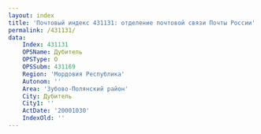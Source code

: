 ```yaml
---
layout: index
title: 'Почтовый индекс 431131: отделение почтовой связи Почты России'
permalink: /431131/
data:
    Index: 431131
    OPSName: Дубитель
    OPSType: О
    OPSSubm: 431169
    Region: 'Мордовия Республика'
    Autonom: ''
    Area: 'Зубово-Полянский район'
    City: Дубитель
    City1: ''
    ActDate: '20001030'
    IndexOld: ''
---
```

